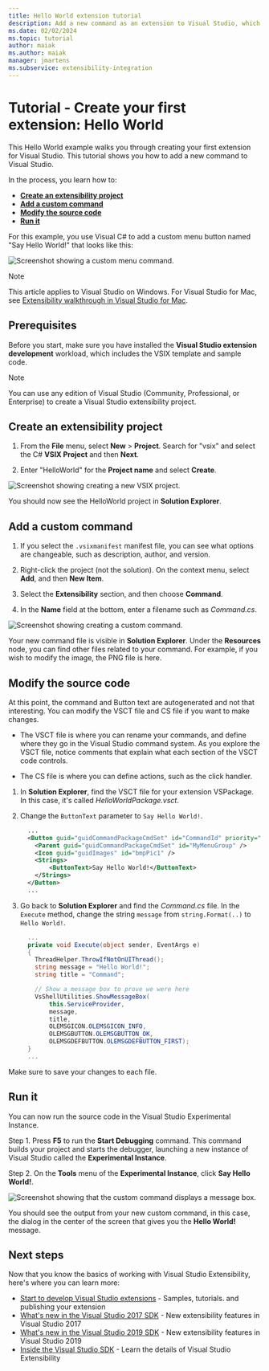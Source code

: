 ```yaml
---
title: Hello World extension tutorial
description: Add a new command as an extension to Visual Studio, which involves creating a project, adding a command, and modifying the source code.
ms.date: 02/02/2024
ms.topic: tutorial
author: maiak
ms.author: maiak
manager: jmartens
ms.subservice: extensibility-integration
---
```

# Tutorial - Create your first extension: Hello World

This Hello World example walks you through creating your first extension for Visual Studio. This tutorial shows you how to add a new command to Visual Studio.

In the process, you learn how to:

* **[Create an extensibility project](#create-an-extensibility-project)**
* **[Add a custom command](#add-a-custom-command)**
* **[Modify the source code](#modify-the-source-code)**
* **[Run it](#run-it)**

For this example, you use Visual C# to add a custom menu button named "Say Hello World!" that looks like this:

![Screenshot showing a custom menu command.](media/vs-2022/hello-world-menu-command.png)

> [!NOTE]
> This article applies to Visual Studio on Windows. For Visual Studio for Mac, see [Extensibility walkthrough in Visual Studio for Mac](/visualstudio/mac/extending-visual-studio-mac-walkthrough).

## Prerequisites

Before you start, make sure you have installed the **Visual Studio extension development** workload, which includes the VSIX template and sample code.

> [!NOTE]
> You can use any edition of Visual Studio (Community, Professional, or Enterprise) to create a Visual Studio extensibility project.

## Create an extensibility project

1. From the **File** menu, select **New** > **Project**. Search for "vsix" and select the C# **VSIX Project** and then **Next**.

1. Enter "HelloWorld" for the **Project name** and select **Create**.

![Screenshot showing creating a new VSIX project.](media/vs-2022/hello-world-extension-create-project.png)

You should now see the HelloWorld project in **Solution Explorer**.

## Add a custom command

1. If you select the `.vsixmanifest` manifest file, you can see what options are changeable, such as description, author, and version.

1. Right-click the project (not the solution). On the context menu, select **Add**, and then **New Item**.

1. Select the **Extensibility** section, and then choose **Command**.

1. In the **Name** field at the bottom, enter a filename such as *Command.cs*.

![Screenshot showing creating a custom command.](media/vs-2022/hello-world-vsix-command.png)

Your new command file is visible in **Solution Explorer**. Under the **Resources** node, you can find other files related to your command. For example, if you wish to modify the image, the PNG file is here.

## Modify the source code

At this point, the command and Button text are autogenerated and not that interesting. You can modify the VSCT file and CS file if you want to make changes.

* The VSCT file is where you can rename your commands, and define where they go in the Visual Studio command system. As you explore the VSCT file, notice comments that explain what each section of the VSCT code controls.

* The CS file is where you can define actions, such as the click handler.

1. In **Solution Explorer**, find the VSCT file for your extension VSPackage. In this case, it's called *HelloWorldPackage.vsct*.

1. Change the `ButtonText` parameter to `Say Hello World!`.

    ```xml
      ...
      <Button guid="guidCommandPackageCmdSet" id="CommandId" priority="0x0100" type="Button">
        <Parent guid="guidCommandPackageCmdSet" id="MyMenuGroup" />
        <Icon guid="guidImages" id="bmpPic1" />
        <Strings>
            <ButtonText>Say Hello World!</ButtonText>
        </Strings>
      </Button>
      ...
    ```

1. Go back to **Solution Explorer** and find the *Command.cs* file. In the `Execute` method, change the string `message` from `string.Format(..)` to `Hello World!`.

    ```csharp
      ...
      private void Execute(object sender, EventArgs e)
      {
        ThreadHelper.ThrowIfNotOnUIThread();
        string message = "Hello World!";
        string title = "Command";

        // Show a message box to prove we were here
        VsShellUtilities.ShowMessageBox(
            this.ServiceProvider,
            message,
            title,
            OLEMSGICON.OLEMSGICON_INFO,
            OLEMSGBUTTON.OLEMSGBUTTON_OK,
            OLEMSGDEFBUTTON.OLEMSGDEFBUTTON_FIRST);
      }
      ...
    ```

Make sure to save your changes to each file.

## Run it

You can now run the source code in the Visual Studio Experimental Instance.

Step 1. Press **F5** to run the **Start Debugging** command. This command builds your project and starts the debugger, launching a new instance of Visual Studio called the **Experimental Instance**.

Step 2. On the **Tools** menu of the **Experimental Instance**, click **Say Hello World!**.

![Screenshot showing that the custom command displays a message box.](media/vs-2022/hello-world-message-box.png)

You should see the output from your new custom command, in this case, the dialog in the center of the screen that gives you the **Hello World!** message.

## Next steps

Now that you know the basics of working with Visual Studio Extensibility, here's where you can learn more:

* [Start to develop Visual Studio extensions](starting-to-develop-visual-studio-extensions.md) - Samples, tutorials. and publishing your extension
* [What's new in the Visual Studio 2017 SDK](what-s-new-in-the-visual-studio-2017-sdk.md) - New extensibility features in Visual Studio 2017
* [What's new in the Visual Studio 2019 SDK](whats-new-visual-studio-2019-sdk.md) - New extensibility features in Visual Studio 2019
* [Inside the Visual Studio SDK](internals/inside-the-visual-studio-sdk.md) - Learn the details of Visual Studio Extensibility
